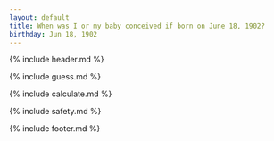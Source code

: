 ```yaml
---
layout: default
title: When was I or my baby conceived if born on June 18, 1902?
birthday: Jun 18, 1902
---
```


{% include header.md %}

{% include guess.md %}

{% include calculate.md %}

{% include safety.md %}

{% include footer.md %}



